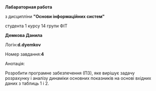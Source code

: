 __Лабараторная работа__

з дисципліни __"Основи інформаційних систем"__

студента 1 курсу 14 групи ФІТ

__Демкова Данила__

Логін:__d.dyemkov__

Номер завдання:__4__

Анотація:

 Розробити програмне забезпечення (ПЗ), яке вирішує задачу розрахунку і аналізу динаміки основних
показників на основі вхідних даних з таблиць 1 і 2.
